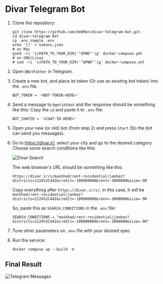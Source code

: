 # Divar Telegram Bot

1. Clone the repository:

    ``` shell
    git clone https://github.com/debMan/divar-telegram-bot.git 
    cd divar-telegram-bot
    cp .env.sample .env
    echo '[]' > tokens.json
    # on Mac
    gsed -ri 's|PATH_TO_YOUR_DIR|'"$PWD"'|g' docker-compose.yml 
    # on GNU/Linux
    # sed -ri 's|PATH_TO_YOUR_DIR|'"$PWD"'|g' docker-compose.yml 
    ```

2. Open `@BotFather` in Telegram.
3. Create a new bot, and place ist token (Or use an existing bot token) into the `.env` file.

    ``` shell
    BOT_TOKEN = '<BOT-TOKEN-HERE>'
    ```

4. Send a message to `@getidsbot` and the response should be something like this:
Copy the `id` and paste it to `.env` file:

    ``` shell
    BOT_CHATID = '<CHAT-ID-HERE>'
    ```

5. Open your new (or old) bot (from step 2) and press `Start` (So the bot can send you messages).

6. Go to https://divar.ir/, select your city and go to the desired category. Choose some search conditions like this:

    ![Divar Search](img/search.png)

    The web browser's URL should be something like this:

    ```url
    https://divar.ir/s/mashhad/rent-residential/janbaz?districts=1124%2C442&credit=-100000000&rent=-3000000&size=-90
    ```

    Copy everything after `https://divar.ir/s/`, in this case, it will be `mashhad/rent-residential/janbaz?districts=1124%2C442&credit=-100000000&rent=-3000000&size=-90`

    So, paste this as `SEARCH_CONDITIONS` in the `.env` file:

    ``` shell
    SEARCH_CONDITIONS = "mashhad/rent-residential/janbaz?districts=1124%2C442&credit=-100000000&rent=-3000000&size=-90"
    ```

7. Tune other parameters on `.env` file with your desired spec

8. Run the service:

    ``` shell
    docker compose up --build -d
    ```

## Final Result

![Telegram Messages](img/preview.png)
